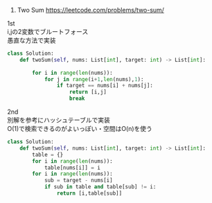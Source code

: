 1. Two Sum
https://leetcode.com/problems/two-sum/   

1st   
i,jの2変数でブルートフォース   
愚直な方法で実装

```python
class Solution:
    def twoSum(self, nums: List[int], target: int) -> List[int]:
    
        for i in range(len(nums)):
            for j in range(i+1,len(nums),1):
                if target == nums[i] + nums[j]:
                    return [i,j]
                    break
```

2nd   
別解を参考にハッシュテーブルで実装      
O(1)で検索できるのがよいっぽい・空間はO(n)を使う

```python
class Solution:
    def twoSum(self, nums: List[int], target: int) -> List[int]:
        table = {}
        for i in range(len(nums)):
            table[nums[i]] = i
        for i in range(len(nums)):
            sub = target - nums[i]
            if sub in table and table[sub] != i:
                return [i,table[sub]]
```
